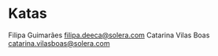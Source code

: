 # Katas

Filipa Guimarães filipa.deeca@solera.com
Catarina Vilas Boas catarina.vilasboas@solera.com
